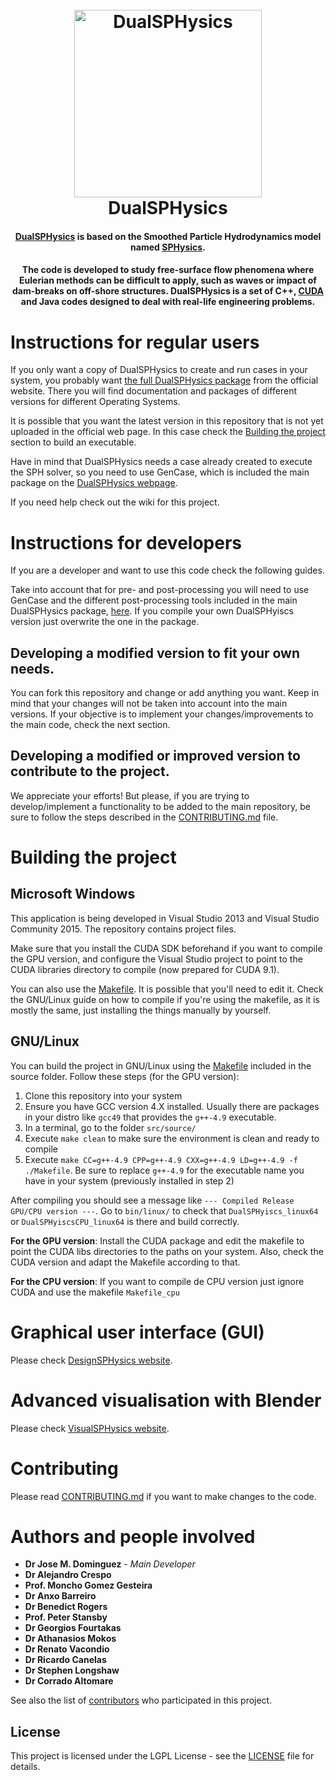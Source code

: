
<h1 align="center">
  <br>
  <a href="http://dual.sphysics.org/"><img src="http://design.sphysics.org/img/logo_dualsphysics.png" alt="DualSPHysics" width="300"></a>
  <br>
  DualSPHysics
  <br>
</h1>

<h4 align="center"><a href="https://http://www.dual.sphysics.org" target="_blank">DualSPHysics</a> is based on the Smoothed Particle Hydrodynamics model named <a href="https://http://www.sphysics.org" target="_blank">SPHysics</a>.</h4>

<h4 align="center">The code is developed to study free-surface flow phenomena where Eulerian methods can be difficult to apply, such as waves or impact of dam-breaks on off-shore structures. DualSPHysics is a set of C++, <a href="https://developer.nvidia.com/cuda-zone" target="_blank">CUDA</a> and Java codes designed to deal with real-life engineering problems.</h4>

# Instructions for regular users

If you only want a copy of DualSPHysics to create and run cases in your system, you probably want <a href="http://www.dual.sphysics.org/index.php/downloads/" target="_blank">the full DualSPHysics package</a> from the official website. There you will find documentation and packages of different versions for different Operating Systems.

It is possible that you want the latest version in this repository that is not yet uploaded in the official web page. In this case check the [Building the project](#building-the-project) section to build an executable.

Have in mind that DualSPHysics needs a case already created to execute the SPH solver, so you need to use GenCase, which is included the main package on the <a href="http://www.dual.sphysics.org/index.php/downloads/" target="_blank">DualSPHysics webpage</a>.

If you need help check out the wiki for this project.

# Instructions for developers

If you are a developer and want to use this code check the following guides.

Take into account that for pre- and post-processing you will need to use GenCase and the different post-processing tools included in the main DualSPHysics package, <a href="http://www.dual.sphysics.org/index.php/downloads/" target="_blank"> here</a>. If you compile your own DualSPHyiscs version just overwrite the one in the package.

## Developing a modified version to fit your own needs.

You can fork this repository and change or add anything you want. Keep in mind that your changes will not be taken into account into the main versions. If your objective is to implement your changes/improvements to the main code, check the next section.

## Developing a modified or improved version to contribute to the project.

We appreciate your efforts! But please, if you are trying to develop/implement a functionality to be added to the main repository, be sure to follow the steps described in the [CONTRIBUTING.md](CONTRIBUTING.md) file. 

# Building the project

## Microsoft Windows

This application is being developed in Visual Studio 2013 and Visual Studio Community 2015. The repository contains project files.

Make sure that you install the CUDA SDK beforehand if you want to compile the GPU version, and configure the Visual Studio project to point to the CUDA libraries directory to compile (now prepared for CUDA 9.1).

You can also use the [Makefile](Source/Makefile). It is possible that you'll need to edit it. Check the GNU/Linux guide on how to compile if you're using the makefile, as it is mostly the same, just installing the things manually by yourself.

## GNU/Linux

You can build the project in GNU/Linux using the [Makefile](Source/Makefile) included in the source folder. Follow these steps (for the GPU version):

1. Clone this repository into your system
2. Ensure you have GCC version 4.X installed. Usually there are packages in your distro like `gcc49` that provides the `g++-4.9` executable.
3. In a terminal, go to the folder `src/source/`
4. Execute `make clean` to make sure the environment is clean and ready to compile
5. Execute `make CC=g++-4.9 CPP=g++-4.9 CXX=g++-4.9 LD=g++-4.9 -f ./Makefile`. Be sure to replace `g++-4.9` for the executable name you have in your system (previously installed in step 2)

After compiling you should see a message like `--- Compiled Release GPU/CPU version ---`. Go to `bin/linux/` to check that `DualSPHyiscs_linux64` or `DualSPHyiscsCPU_linux64` is there and build correctly.

**For the GPU version**: Install the CUDA package and edit the makefile to point the CUDA libs directories to the paths on your system. Also, check the CUDA version and adapt the Makefile according to that.

**For the CPU version**: If you want to compile de CPU version just ignore CUDA and use the makefile `Makefile_cpu`

# Graphical user interface (GUI)

Please check [DesignSPHysics website]( http://design.sphysics.org/).

# Advanced visualisation with Blender

Please check [VisualSPHysics website](http://visual.sphysics.org/￼).

# Contributing

Please read [CONTRIBUTING.md](CONTRIBUTING.md) if you want to make changes to the code.

# Authors and people involved

* **Dr Jose M. Dominguez** - *Main Developer*
* **Dr Alejandro Crespo**
* **Prof. Moncho Gomez Gesteira**
* **Dr Anxo Barreiro**
* **Dr Benedict Rogers**
* **Prof. Peter Stansby**
* **Dr Georgios Fourtakas**
* **Dr Athanasios Mokos**
* **Dr Renato Vacondio**
* **Dr Ricardo Canelas**
* **Dr Stephen Longshaw**
* **Dr Corrado Altomare**

See also the list of [contributors](https://github.com/dualsphysics/DualSPHysics/contributors) who participated in this project.

## License

This project is licensed under the LGPL License - see the [LICENSE](LICENSE) file for details.
